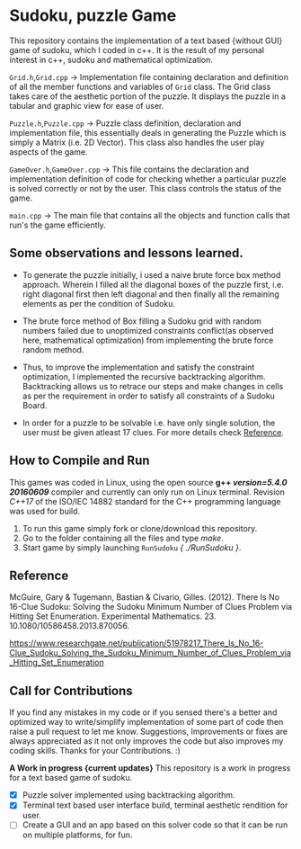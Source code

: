 # Sudoku, puzzle Game

This repository contains the implementation of a text based {without GUI} game of sudoku, which I coded in c++.
It is the result of my personal interest in c++, sudoku and mathematical optimization.

`Grid.h`,`Grid.cpp` -> Implementation file containing declaration and definition of all the member functions and variables of `Grid` class. The Grid class takes care of the aesthetic portion of the puzzle. It displays the puzzle in a tabular and graphic view for ease of user.

`Puzzle.h`,`Puzzle.cpp` -> Puzzle class definition, declaration and implementation file, this essentially deals in generating the Puzzle which is simply a Matrix (i.e. 2D Vector). This class also handles the user play aspects of the game.

`GameOver.h`,`GameOver.cpp` -> This file contains the declaration and implementation definition of code for checking whether a particular puzzle is solved correctly or not by the user. This class controls the status of the game.

`main.cpp` -> The main file that contains all the objects and function calls that run's the game efficiently.

## Some observations and lessons learned.
* To generate the puzzle initially, i used a naive brute force box method approach. Wherein I filled all the diagonal boxes of the puzzle first, i.e. right diagonal first then left diagonal and then finally all the remaining elements as per the condition of Sudoku.

* The brute force method of Box filling a Sudoku grid with random numbers failed due to unoptimized constraints conflict(as observed here, mathematical optimization) from implementing the brute force random method.

* Thus, to improve the implementation and satisfy the constraint optimization, I implemented the recursive backtracking algorithm. Backtracking allows us to retrace our steps and make changes in cells as per the requirement in order to satisfy all constraints of a Sudoku Board.

* In order for a puzzle to be solvable i.e. have only single solution, the user must be given atleast 17 clues. For more details check [Reference](#Reference).


## How to Compile and Run
This games was coded in Linux, using the open source **g++ *version=5.4.0 20160609*** compiler and currently can only run on Linux terminal. Revision *C++17* of the ISO/IEC 14882 standard for the C++ programming language was used for build.

1. To run this game simply fork or clone/download this repository.
2. Go to the folder containing all the files and type *make*.
3. Start game by simply launching `RunSudoku` *{ ./RunSudoku }*.

## Reference 
McGuire, Gary & Tugemann, Bastian & Civario, Gilles. (2012). There Is No 16-Clue Sudoku: Solving the Sudoku Minimum Number of Clues Problem via Hitting Set Enumeration. Experimental Mathematics. 23. 10.1080/10586458.2013.870056.

https://www.researchgate.net/publication/51978217_There_Is_No_16-Clue_Sudoku_Solving_the_Sudoku_Minimum_Number_of_Clues_Problem_via_Hitting_Set_Enumeration

## Call for Contributions
If you find any mistakes in my code or if you sensed there's a better and optimized way to write/simplify implementation of some part of code then raise a pull request to let me know. Suggestions, Improvements or fixes are always appreciated as it not only improves the code but also improves my coding skills. 
Thanks for your Contributions. :)

**A Work in progress {current updates}**
This repository is a work in progress for a text based game of sudoku.

- [x] Puzzle solver implemented using backtracking algorithm.
- [x] Terminal text based user interface build, terminal aesthetic rendition for user.
- [ ] Create a GUI and an app based on this solver code so that it can be run on multiple platforms, for fun.
